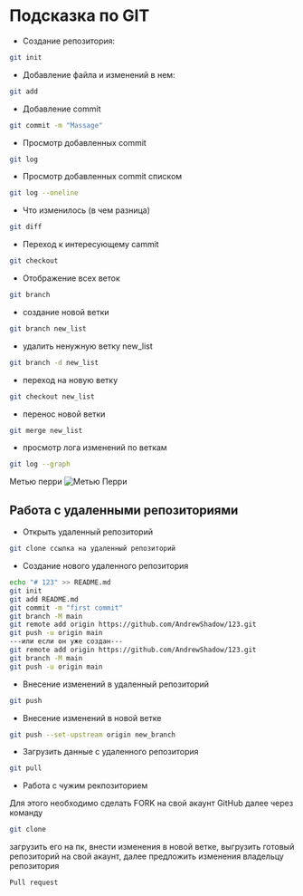 # Подсказка по GIT

* Создание репозитория:
```sh
git init
```
* Добавление файла и изменений в нем:
```sh
git add
```
* Добавление commit
```sh
git commit -m "Massage"
```
* Просмотр добавленных commit
```sh
git log
```
* Просмотр добавленных commit списком
```sh
git log --oneline
```
* Что изменилось (в чем разница)
```sh
git diff
```
* Переход к интересующему cammit
```sh
git checkout
```
* Отображение всех веток
```sh
git branch
```
* создание новой ветки 
```sh
git branch new_list
```
* удалить ненужную ветку new_list
```sh
git branch -d new_list
```
* переход на новую ветку 
```sh
git checkout new_list
```
* перенос новой ветки
```sh
git merge new_list
```
* просмотр лога изменений по веткам
```sh
git log --graph
```
Метью перри
![Метью Перри](555.jpeg)

## Работа с удаленными репозиториями

* Открыть удаленный репозиторий
```sh
git clone ссылка на удаленный репозиторий
```
* Создание нового удаленного репозитория 
```sh
echo "# 123" >> README.md
git init
git add README.md
git commit -m "first commit"
git branch -M main
git remote add origin https://github.com/AndrewShadow/123.git
git push -u origin main
---или если он уже создан---
git remote add origin https://github.com/AndrewShadow/123.git
git branch -M main
git push -u origin main
```
* Внесение изменений в удаленный репозиторий
```sh
git push
```
* Внесение изменений в новой ветке
```sh
git push --set-upstream origin new_branch
```
* Загрузить данные с удаленного репозитория
```sh
git pull
```
* Работа с чужим рекпозиторием

Для этого необходимо сделать FORK на свой акаунт GitHub далее через команду
```sh
git clone
```
загрузить его на пк, внести изменения в новой ветке, выгрузить готовый репозиторий на свой акаунт, далее предложить изменения владельцу репозитория 
```sh
Pull request
```